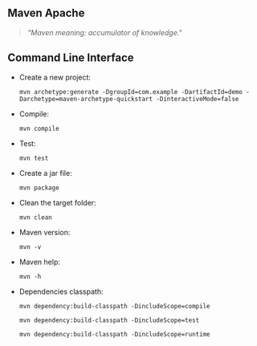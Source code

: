 ## Maven Apache

> *"Maven meaning: accumulator of knowledge."*

## Command Line Interface

* Create a new project:

    `mvn archetype:generate -DgroupId=com.example -DartifactId=demo -Darchetype=maven-archetype-quickstart -DinteractiveMode=false`

* Compile:
    
    `mvn compile`

* Test:

    `mvn test`

* Create a jar file:

    `mvn package`

* Clean the target folder:

    `mvn clean`

* Maven version:

    `mvn -v`

* Maven help:

    `mvn -h`

* Dependencies classpath:

    `mvn dependency:build-classpath -DincludeScope=compile`

    `mvn dependency:build-classpath -DincludeScope=test`
    
    `mvn dependency:build-classpath -DincludeScope=runtime`